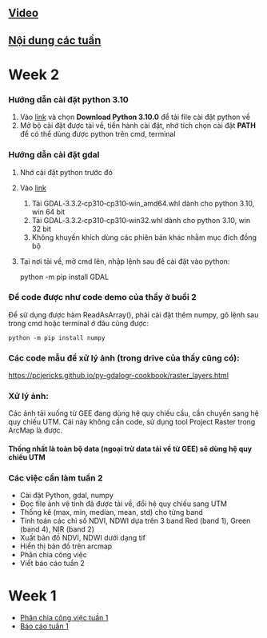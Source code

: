 ## [Video](https://drive.google.com/drive/u/1/folders/1awGYqGV_5hWIoVv1vNOF4-kRdxzHxZOe?fbclid=IwAR11ad05Ecp6A2AnpCRYWFspzNdUBTHvQbV9xpSIRWxhRZE6F1sttR5NC1I)
## [Nội dung các tuần](https://drive.google.com/drive/u/1/folders/1JJwqWC6EleRNKuATofdjEKSIjEiy3iF5?fbclid=IwAR2u54f6pQVvyxwTa4wJeakeqZPQfrEdAxA058Zu_eAsTQAgKxoVucr99No)

# Week 2

### Hướng dẫn cài đặt python 3.10
1. Vào [link](https://www.python.org/downloads/) và chọn **Download Python 3.10.0** để tải file cài đặt python về
2. Mở bộ cài đặt được tài về, tiến hành cài đặt, nhớ tích chọn cài đặt **PATH** để có thể dùng được python trên cmd, terminal

### Hướng dẫn cài đặt gdal
1. Nhớ cài đặt python trước đó
2. Vào [link](https://www.lfd.uci.edu/~gohlke/pythonlibs/#gdal%20t%E1%BA%A3i%20GDAL%E2%80%913.3.2%E2%80%91cp310%E2%80%91cp310%E2%80%91win_amd64.whl)
   1. Tải GDAL‑3.3.2‑cp310‑cp310‑win_amd64.whl dành cho python 3.10, win 64 bit
   2. Tải GDAL‑3.3.2‑cp310‑cp310‑win32.whl dành cho python 3.10, win 32 bit
   3. Không khuyến khích dùng các phiên bản khác nhằm mục đích đồng bộ
3. Tại nơi tải về, mở cmd lên, nhập lệnh sau để cài đặt vào python:


      python -m pip install GDAL

### Để code được như code demo của thầy ở buổi 2
Để sử dụng được hàm ReadAsArray(), phải cài đặt thêm numpy, gõ lệnh sau trong cmd hoặc terminal ở đâu cũng được:

    python -m pip install numpy

### Các code mẫu để xử lý ảnh (trong drive của thầy cũng có):
https://pcjericks.github.io/py-gdalogr-cookbook/raster_layers.html

### Xử lý ảnh:
Các ảnh tải xuống từ GEE đang dùng hệ quy chiếu cầu, cần chuyển sang hệ quy chiếu UTM. Cái này không cần code, sử dụng tool Project Raster trong ArcMap là được.

#### **Thống nhất là toàn bộ data (ngoại trừ data tải về từ GEE) sẽ dùng hệ quy chiếu UTM**

### Các việc cần làm tuần 2
- Cài đặt Python, gdal, numpy
- Đọc file ảnh vệ tinh đã được tải về, đổi hệ quy chiếu sang UTM
- Thống kê (max, min, median, mean, std) cho từng band
- Tính toán các chỉ số NDVI, NDWI dựa trên 3 band Red (band 1), Green (band 4), NIR (band 2)
- Xuất bản đồ NDVI, NDWI dưới dạng tif
- Hiển thị bản đồ trên arcmap
- Phân chia công việc
- Viết báo cáo tuần 2

# Week 1
- [Phân chia công việc tuần 1](https://docs.google.com/document/d/18LiRxJy1365zXZHxYvq2JjOhk1iDiqnwuc550IVhdoE/edit?usp=sharing)
- [Báo cáo tuần 1](https://docs.google.com/document/d/1q4bj2tZiTIZd2wr4d2H6bYxeV17nWVYt/edit?usp=sharing&ouid=116186330127070054360&rtpof=true&sd=true)